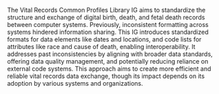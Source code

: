The Vital Records Common Profiles Library IG aims to standardize the structure and exchange of digital birth, death, and fetal death records between computer systems. Previously, inconsistent formatting across systems hindered information sharing. This IG introduces standardized formats for data elements like dates and locations, and code lists for attributes like race and cause of death, enabling interoperability. It addresses past inconsistencies by aligning with broader data standards, offering data quality management, and potentially reducing reliance on external code systems. This approach aims to create more efficient and reliable vital records data exchange, though its impact depends on its adoption by various systems and organizations. 
